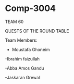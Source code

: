 # Comp-3004

TEAM 60

QUESTS OF THE ROUND TABLE

Team Members:
- Moustafa Ghoneim

-Ibrahim faizullah

-Abba Amos Gandu

-Jaskaran Grewal
